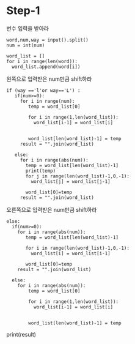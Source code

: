 # Step-1

변수 입력을 받아라

    word,num,way = input().split()
    num = int(num)

    word_list = []
    for i in range(len(word)):
      word_list.append(word[i])


왼쪽으로 입력받은 num만큼 shift하라

    if (way =='l'or way=='L') :
       if(num>=0):
         for i in range(num):
            temp = word_list[0]

            for i in range(1,len(word_list)):
              word_list[i-1] = word_list[i]


            word_list[len(word_list)-1] = temp
         result = "".join(word_list)

       else:
         for i in range(abs(num)):
           temp = word_list[len(word_list)-1]
           print(temp)
           for j in range(len(word_list)-1,0,-1):
             word_list[j] = word_list[j-1]

           word_list[0]=temp
         result = "".join(word_list)
     
     
오른쪽으로 입력받은 num만큼 shift하라

    else:
      if(num>=0):
        for i in range(abs(num)):
           temp = word_list[len(word_list)-1]

           for i in range(len(word_list)-1,0,-1):
             word_list[i] = word_list[i-1]

           word_list[0]=temp
        result = "".join(word_list)

      else:
        for i in range(abs(num)):
            temp = word_list[0]

            for i in range(1,len(word_list)):
              word_list[i-1] = word_list[i]


            word_list[len(word_list)-1] = temp


print(result)

